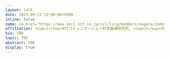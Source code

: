 ```yaml
---
layout: talk
date: 2023-09-13 12:00:00+0900
inline: false
name: <a href="https://www.kecl.ntt.co.jp/icl/lirg/members/nagata/index-j.html">永田昌明</a><sup>1</sup>, <a href="https://yukiar.github.io/index_jp.html">荒瀬由紀</a><sup>2</sup>
affiliation: <sup>1</sup>NTTコミュニケーション科学基礎研究所, <sup>2</sup>大阪大学
bio: TBD
topic: TBD
abstract: TBD
display: true
---
```

